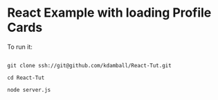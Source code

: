 # React Example with loading Profile Cards

To run it:

```(bash)

git clone ssh://git@github.com/kdamball/React-Tut.git

cd React-Tut

node server.js

```